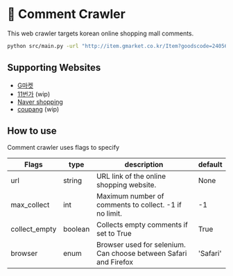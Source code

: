 # 🐛 Comment Crawler

This web crawler targets korean online shopping mall comments. 

```zsh
python src/main.py -url "http://item.gmarket.co.kr/Item?goodscode=2405613985&ver=638083484789237196"
```

## Supporting Websites

- [G마켓](http://www.gmarket.co.kr)
- [11번가](https://www.11st.co.kr) (wip)
- [Naver shopping](https://shopping.naver.com/home)
- [coupang](https://www.coupang.com) (wip)

## How to use

Comment crawler uses flags to specify 

| Flags         | type    | description                                                      | default  |
|---------------|---------|------------------------------------------------------------------|----------|
| url           | string  | URL link of the online shopping website.                         | None     |
| max_collect   | int     | Maximum number of comments to collect. -1 if no limit.           | -1       |
| collect_empty | boolean | Collects empty comments if set to True                           | True     |
| browser       | enum    | Browser used for selenium. Can choose between Safari and Firefox | 'Safari' |

